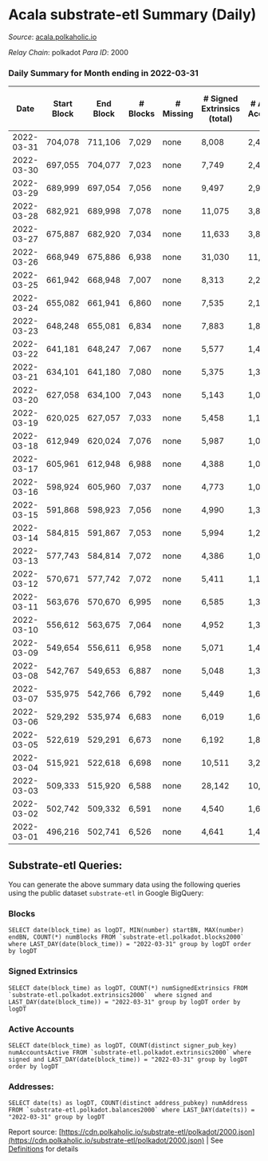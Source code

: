 # Acala substrate-etl Summary (Daily)

_Source_: [acala.polkaholic.io](https://acala.polkaholic.io)

*Relay Chain*: polkadot
*Para ID*: 2000



### Daily Summary for Month ending in 2022-03-31


| Date | Start Block | End Block | # Blocks | # Missing | # Signed Extrinsics (total) | # Active Accounts | # Addresses with Balances | # Events | # Transfers | # XCM Transfers In | # XCM Transfers Out |
| ---- | ----------- | --------- | -------- | --------- | --------------------------- | ----------------- | ------------------------- | -------- | ----------- | ------------------ | ------------------- |
| 2022-03-31 | 704,078 | 711,106 | 7,029 | none  | 8,008 | 2,419 | 152,095 | 99,711 | 13,398 ($15,978,963.87) |   |   |
| 2022-03-30 | 697,055 | 704,077 | 7,023 | none  | 7,749 | 2,413 | 151,893 | 95,443 | 12,518 ($12,003,470.45) |   |   |
| 2022-03-29 | 689,999 | 697,054 | 7,056 | none  | 9,497 | 2,901 | 151,894 | 107,221 | 14,401 ($9,528,546.14) |   |   |
| 2022-03-28 | 682,921 | 689,998 | 7,078 | none  | 11,075 | 3,801 | 151,744 | 116,126 | 14,996 ($13,425,892.56) |   |   |
| 2022-03-27 | 675,887 | 682,920 | 7,034 | none  | 11,633 | 3,849 | 151,627 | 121,859 | 15,946 ($18,283,794.23) |   |   |
| 2022-03-26 | 668,949 | 675,886 | 6,938 | none  | 31,030 | 11,960 | 151,472 | 221,563 | 24,402 ($19,170,634.89) |   |   |
| 2022-03-25 | 661,942 | 668,948 | 7,007 | none  | 8,313 | 2,278 | 152,186 | 98,278 | 11,843 ($5,895,837.16) |   |   |
| 2022-03-24 | 655,082 | 661,941 | 6,860 | none  | 7,535 | 2,150 | 151,986 | 94,374 | 11,931 ($14,933,703.53) |   |   |
| 2022-03-23 | 648,248 | 655,081 | 6,834 | none  | 7,883 | 1,821 | 151,792 | 96,550 | 13,059 ($11,193,725.79) |   |   |
| 2022-03-22 | 641,181 | 648,247 | 7,067 | none  | 5,577 | 1,460 | 151,600 | 85,088 | 11,564 ($18,510,332.50) |   |   |
| 2022-03-21 | 634,101 | 641,180 | 7,080 | none  | 5,375 | 1,352 | 151,432 | 82,946 | 10,927 ($6,848,946.28) |   |   |
| 2022-03-20 | 627,058 | 634,100 | 7,043 | none  | 5,143 | 1,074 | 151,297 | 79,987 | 10,425 ($3,593,250.52) |   |   |
| 2022-03-19 | 620,025 | 627,057 | 7,033 | none  | 5,458 | 1,162 | 151,183 | 82,290 | 10,789 ($3,812,876.14) |   |   |
| 2022-03-18 | 612,949 | 620,024 | 7,076 | none  | 5,987 | 1,049 | 151,073 | 84,959 | 11,250 ($4,687,144.35) |   |   |
| 2022-03-17 | 605,961 | 612,948 | 6,988 | none  | 4,388 | 1,096 | 150,947 | 74,292 | 9,461 ($9,289,243.60) |   |   |
| 2022-03-16 | 598,924 | 605,960 | 7,037 | none  | 4,773 | 1,021 | 150,801 | 77,210 | 10,082 ($3,189,479.16) |   |   |
| 2022-03-15 | 591,868 | 598,923 | 7,056 | none  | 4,990 | 1,345 | 150,664 | 78,770 | 10,266 ($6,386,098.47) |   |   |
| 2022-03-14 | 584,815 | 591,867 | 7,053 | none  | 5,994 | 1,220 | 150,495 | 85,805 | 11,387 ($4,812,840.70) |   |   |
| 2022-03-13 | 577,743 | 584,814 | 7,072 | none  | 4,386 | 1,027 | 150,314 | 75,029 | 9,626 ($3,009,266.52) |   |   |
| 2022-03-12 | 570,671 | 577,742 | 7,072 | none  | 5,411 | 1,184 | 150,157 | 82,779 | 10,907 ($4,399,296.56) |   |   |
| 2022-03-11 | 563,676 | 570,670 | 6,995 | none  | 6,585 | 1,303 | 149,978 | 89,300 | 11,775 ($5,209,372.53) |   |   |
| 2022-03-10 | 556,612 | 563,675 | 7,064 | none  | 4,952 | 1,359 | 149,787 | 70,934 | 9,934 ($3,087,648.48) |   |   |
| 2022-03-09 | 549,654 | 556,611 | 6,958 | none  | 5,071 | 1,489 | 149,647 | 71,670 | 10,097 ($2,879,657.36) |   |   |
| 2022-03-08 | 542,767 | 549,653 | 6,887 | none  | 5,048 | 1,330 | 149,478 | 71,302 | 10,243 ($8,523,560.43) |   |   |
| 2022-03-07 | 535,975 | 542,766 | 6,792 | none  | 5,449 | 1,650 | 149,339 | 72,615 | 10,010 ($4,171,772.06) |   |   |
| 2022-03-06 | 529,292 | 535,974 | 6,683 | none  | 6,019 | 1,643 | 149,140 | 75,492 | 10,570 ($1,898,520.41) |   |   |
| 2022-03-05 | 522,619 | 529,291 | 6,673 | none  | 6,192 | 1,865 | 148,936 | 77,079 | 10,660 ($3,877,849.30) |   |   |
| 2022-03-04 | 515,921 | 522,618 | 6,698 | none  | 10,511 | 3,223 | 148,727 | 103,366 | 14,117 ($4,800,100.39) |   |   |
| 2022-03-03 | 509,333 | 515,920 | 6,588 | none  | 28,142 | 10,330 | 148,403 | 215,193 | 28,523 ($19,180,920.79) |   |   |
| 2022-03-02 | 502,742 | 509,332 | 6,591 | none  | 4,540 | 1,634 | 147,735 | 63,546 | 7,917 ($2,337,813.80) |   |   |
| 2022-03-01 | 496,216 | 502,741 | 6,526 | none  | 4,641 | 1,411 | 147,454 | 64,712 | 8,213 ($2,283,118.00) |   |   |

## Substrate-etl Queries:
You can generate the above summary data using the following queries using the public dataset `substrate-etl` in Google BigQuery:


### Blocks
```
SELECT date(block_time) as logDT, MIN(number) startBN, MAX(number) endBN, COUNT(*) numBlocks FROM `substrate-etl.polkadot.blocks2000`  where LAST_DAY(date(block_time)) = "2022-03-31" group by logDT order by logDT
```


### Signed Extrinsics
```
SELECT date(block_time) as logDT, COUNT(*) numSignedExtrinsics FROM `substrate-etl.polkadot.extrinsics2000`  where signed and LAST_DAY(date(block_time)) = "2022-03-31" group by logDT order by logDT
```


### Active Accounts
```
SELECT date(block_time) as logDT, COUNT(distinct signer_pub_key) numAccountsActive FROM `substrate-etl.polkadot.extrinsics2000` where signed and LAST_DAY(date(block_time)) = "2022-03-31" group by logDT order by logDT
```


### Addresses:
```
SELECT date(ts) as logDT, COUNT(distinct address_pubkey) numAddress FROM `substrate-etl.polkadot.balances2000` where LAST_DAY(date(ts)) = "2022-03-31" group by logDT
```



Report source: [https://cdn.polkaholic.io/substrate-etl/polkadot/2000.json](https://cdn.polkaholic.io/substrate-etl/polkadot/2000.json) | See [Definitions](/DEFINITIONS.md) for details
